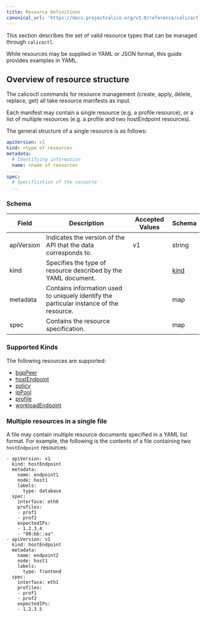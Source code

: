 ```yaml
---
title: Resource Definitions
canonical_url: 'https://docs.projectcalico.org/v3.0/reference/calicoctl/resources/'
---
```


This section describes the set of valid resource types that can be managed
through `calicoctl`.  

While resources may be supplied in YAML or JSON format, this guide provides examples in YAML. 

## Overview of resource structure

The calicoctl commands for resource management (create, apply, delete, replace, get)
all take resource manifests as input.  

Each manifest may contain a single resource 
(e.g. a profile resource), or a list of multiple resources (e.g. a profile and two
hostEndpoint resources).

The general structure of a single resource is as follows:

```yaml
apiVersion: v1
kind: <type of resource>
metadata:
  # Identifying information
  name: <name of resource>
  ...
spec:
  # Specification of the resource
  ... 
```

### Schema 

| Field    | Description           | Accepted Values              | Schema |
|----------|-----------------------|------------------------------|--------|
| apiVersion     | Indicates the version of the API that the data corresponds to. | v1 | string |
| kind     | Specifies the type of resource described by the YAML document. |  | [kind](#supported-kinds) |
| metadata | Contains information used to uniquely identify the particular instance of the resource. | | map |
| spec     | Contains the resource specification. | | map |

### Supported Kinds

The following resources are supported:

- [bgpPeer]({{site.baseurl}}/{{page.version}}/reference/calicoctl/resources/bgppeer)
- [hostEndpoint]({{site.baseurl}}/{{page.version}}/reference/calicoctl/resources/hostendpoint)
- [policy]({{site.baseurl}}/{{page.version}}/reference/calicoctl/resources/policy)
- [ipPool]({{site.baseurl}}/{{page.version}}/reference/calicoctl/resources/ippool)
- [profile]({{site.baseurl}}/{{page.version}}/reference/calicoctl/resources/profile)
- [workloadEndpoint]({{site.baseurl}}/{{page.version}}/reference/calicoctl/resources/workloadendpoint)

### Multiple resources in a single file

A file may contain multiple resource documents specified in a YAML list format. For example, the following is the contents of a file containing two `hostEndpoint` resources:

```
- apiVersion: v1
  kind: hostEndpoint
  metadata:
    name: endpoint1
    node: host1
    labels:
      type: database
  spec:
    interface: eth0
    profiles:
    - prof1
    - prof2
    expectedIPs:
    - 1.2.3.4
    - "00:bb::aa"
- apiVersion: v1
  kind: hostEndpoint
  metadata:
    name: endpoint2
    node: host1
    labels:
      type: frontend
  spec:
    interface: eth1
    profiles:
    - prof1
    - prof2
    expectedIPs:
    - 1.2.3.5
```
